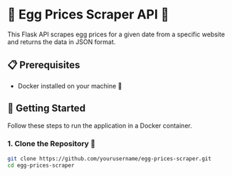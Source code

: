 # 🥚 Egg Prices Scraper API 🥚

This Flask API scrapes egg prices for a given date from a specific website and returns the data in JSON format.

## 📋 Prerequisites

- Docker installed on your machine 🐳

## 🚀 Getting Started

Follow these steps to run the application in a Docker container.

### 1. Clone the Repository 📂

```bash
git clone https://github.com/yourusername/egg-prices-scraper.git
cd egg-prices-scraper
```
